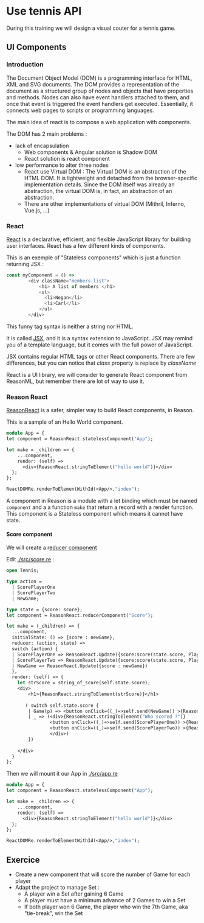 # Use tennis API

During this training we will design a visual couter for a tennis game.

## UI Components

### Introduction
The Document Object Model (DOM) is a programming interface for HTML, XML and SVG documents. The DOM provides a representation of the document as a structured group of nodes and objects that have properties and methods. Nodes can also have event handlers attached to them, and once that event is triggered the event handlers get executed. Essentially, it connects web pages to scripts or programming languages.

The main idea of react is to compose a web application with components.  

The DOM has 2 main problems :
* lack of encapsulation
  * Web components & Angular solution is Shadow DOM
  * React solution is react component
* low performance to alter three nodes
  * React use Virtual DOM : The Virtual DOM is an abstraction of the HTML DOM. It is lightweight and detached from the browser-specific implementation details. Since the DOM itself was already an abstraction, the virtual DOM is, in fact, an abstraction of an abstraction.
  * There are other implementations of virtual DOM (Mithril, Inferno, Vue.js, ...)

### React

[React](https://reactjs.org/) is a declarative, efficient, and flexible JavaScript library for building user interfaces.
React has a few different kinds of components.

This is an exemple of "Stateless components" which is just a function returning JSX :

``` js
const myComponent = () => 
        <div className="members-list">
            <h1> A list of members </h1>
            <ul>
              <li>Negan</li>
              <li>Carl</li>
            </ul>
        </div>
```
This funny tag syntax is neither a string nor HTML.

It is called [JSX](https://reactjs.org/docs/introducing-jsx.html), and it is a syntax extension to JavaScript. JSX may remind you of a template language, but it comes with the full power of JavaScript.

JSX contains regular HTML tags or other React components.
There are few differences, but you can notice that *class* property is replace by *className*

React is a UI library, we will consider to generate React component from ReasonML, but remember there are lot of way to use it.

### Reason React

[ReasonReact](https://reasonml.github.io/reason-react/) is a safer, simpler way to build React components, in Reason.

This is a sample of an Hello World component.
```OCaml
module App = {
let component = ReasonReact.statelessComponent("App");

let make = _children => {
    ...component,
    render: (self) =>
      <div>{ReasonReact.stringToElement("hello world")}</div>
  };
};

ReactDOMRe.renderToElementWithId(<App/>,"index");
```
A component in Reason is a module with a let binding which must be named `component` and a a function `make` that return a record with a render function.
This component is a Stateless component which means it cannot have state.

#### Score component

We will create a r[educer component](https://reasonml.github.io/reason-react/docs/en/state-actions-reducer.html)  

Edit [./src/score.re](./src/score.re) :
```OCaml
open Tennis;

type action =
  | ScorePlayerOne
  | ScorePlayerTwo
  | NewGame;

type state = {score: score};
let component = ReasonReact.reducerComponent("Score");

let make = (_children) => {
  ...component,
  initialState: () => {score : newGame}, 
  reducer: (action, state) =>
  switch (action) {
  | ScorePlayerOne => ReasonReact.Update({score:score(state.score, PlayerOne) })
  | ScorePlayerTwo => ReasonReact.Update({score:score(state.score, PlayerTwo) })
  | NewGame => ReasonReact.Update({score : newGame})
  },
  render: (self) => {
    let strScore = string_of_score(self.state.score);
    <div>
        <h1>{ReasonReact.stringToElement(strScore)}</h1>
        
       ( switch self.state.score {
        | Game(p) => <button onClick=((_)=>self.send(NewGame)) >{ReasonReact.stringToElement("New Game")}</button>
        | _ => (<div>{ReasonReact.stringToElement("Who scored ?")}
                <button onClick=((_)=>self.send(ScorePlayerOne)) >{ReasonReact.stringToElement(" Player 1 ")}</button>
                <button onClick=((_)=>self.send(ScorePlayerTwo)) >{ReasonReact.stringToElement(" Player 2 ")}</button>
                </div>)
        })
        
    </div>
  }
};
```
Then we will mount it our App in [./src/app.re](./src/app.re)
```OCaml
module App = {
let component = ReasonReact.statelessComponent("App");

let make = _children => {
    ...component,
    render: (self) =>
      <div>{ReasonReact.stringToElement("hello world")}</div>
  };
};

ReactDOMRe.renderToElementWithId(<App/>,"index");
```


## Exercice

* Create a new component that will score the number of Game for each player
* Adapt the project to manage Set :
    * A player win a Set after gaining 6 Game 
    * A player must have a minimum advance of 2 Games to win a Set
    * If both player won 6 Game, the player who win the 7th Game, aka "tie-break", win the Set